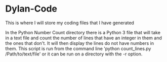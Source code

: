 # Dylan-Code
This is where I will store my coding files that I have generated 

In the Python Number Count directory there is a Python 3 file that will take in a text file and count the number of lines that have an integer in them and the ones that don't. It will then 
display the lines do not have numbers in them. This script is run from the command line 'python count_lines.py /Path/to/text/file' or it can be run on a directory with the -r option. 
